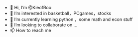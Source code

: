 - 👋 Hi, I’m @KieofRoo
- 👀 I’m interested in basketball，PCgames，stocks
- 🌱 I’m currently learning python ，some math and econ stuff
- 💞️ I’m looking to collaborate on ...
- 📫 How to reach me 

<!---
KieofRoo/KieofRoo is a ✨ special ✨ repository because its `README.md` (this file) appears on your GitHub profile.
You can click the Preview link to take a look at your changes.
--->
